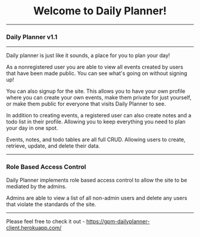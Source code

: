 <h1 align="center">Welcome to Daily Planner!</h1>
<hr />
<h3 align='left'>Daily Planner v1.1</h3>
<hr/>
<p>Daily planner is just like it sounds, a place for you to plan your day!</p>
<p>As a nonregistered user you are able to view all events created by users that have been made public. You can see what's going on without signing up!</p>
<p>You can also signup for the site. This allows you to have your own profile where you can create your own events, make them private for just yourself, or make them public for everyone that visits Daily Planner to see.</p>
<p>In addition to creating events, a registered user can also create notes and a todo list in their profile. Allowing you to keep everything you need to plan your day in one spot.</p>
<p>Events, notes, and todo tables are all full CRUD. Allowing users to create, retrieve, update, and delete their data.</p>
<hr />
<h3 align='left'>Role Based Access Control</h3>
<p>Daily Planner implements role based access control to allow the site to be mediated by the admins.</p>
<p>Admins are able to view a list of all non-admin users and delete any users that violate the standards of the site.</p>
<hr />

Please feel free to check it out - https://gpm-dailyplanner-client.herokuapp.com/
